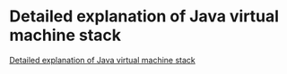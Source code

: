 # Detailed explanation of Java virtual machine stack
[Detailed explanation of Java virtual machine stack](https://aiwithcloud.com/2022/09/15/detailed_explanation_of_java_virtual_machine_stack/)
